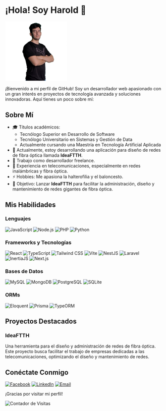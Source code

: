 # ¡Hola! Soy Harold 👋

<img src="https://github.com/snakepatch53/snakepatch53/raw/main/Harold.png" alt="Foto de Snakepatch53" width="200" />

¡Bienvenido a mi perfil de GitHub! Soy un desarrollador web apasionado con un gran interés en proyectos de tecnología avanzada y soluciones innovadoras. Aquí tienes un poco sobre mí:

## Sobre Mí

- 🎓 Títulos académicos:
  - Tecnólogo Superior en Desarrollo de Software
  - Tecnólogo Universitario en Sistemas y Gestión de Data
  - Actualmente cursando una Maestría en Tecnología Artificial Aplicada
- 🔭 Actualmente, estoy desarrollando una aplicación para diseño de redes de fibra óptica llamada **IdeaFTTH**.
- 💼 Trabajo como desarrollador freelance.
- 🌱 Experiencia en telecomunicaciones, especialmente en redes inalámbricas y fibra óptica.
- ⚡ Hobbies: Me apasiona la halterofilia y el baloncesto.
- 🎯 Objetivo: Lanzar **IdeaFTTH** para facilitar la administración, diseño y mantenimiento de redes gigantes de fibra óptica.

## Mis Habilidades

### Lenguajes
![JavaScript](https://img.shields.io/badge/JavaScript-F7DF1E?style=for-the-badge&logo=javascript&logoColor=black)
![Node.js](https://img.shields.io/badge/Node.js-339933?style=for-the-badge&logo=nodedotjs&logoColor=white)
![PHP](https://img.shields.io/badge/PHP-777BB4?style=for-the-badge&logo=php&logoColor=white)
![Python](https://img.shields.io/badge/Python-3776AB?style=for-the-badge&logo=python&logoColor=white)

### Frameworks y Tecnologías
![React](https://img.shields.io/badge/React-61DAFB?style=for-the-badge&logo=react&logoColor=black)
![TypeScript](https://img.shields.io/badge/TypeScript-007ACC?style=for-the-badge&logo=typescript&logoColor=white)
![Tailwind CSS](https://img.shields.io/badge/Tailwind_CSS-38B2AC?style=for-the-badge&logo=tailwind-css&logoColor=white)
![Vite](https://img.shields.io/badge/Vite-646CFF?style=for-the-badge&logo=vite&logoColor=white)
![NestJS](https://img.shields.io/badge/NestJS-E0234E?style=for-the-badge&logo=nestjs&logoColor=white)
![Laravel](https://img.shields.io/badge/Laravel-FF2D20?style=for-the-badge&logo=laravel&logoColor=white)
![InertiaJS](https://img.shields.io/badge/InertiaJS-494949?style=for-the-badge&logo=inertia&logoColor=white)
![Next.js](https://img.shields.io/badge/Next.js-000000?style=for-the-badge&logo=nextdotjs&logoColor=white)

### Bases de Datos
![MySQL](https://img.shields.io/badge/MySQL-4479A1?style=for-the-badge&logo=mysql&logoColor=white)
![MongoDB](https://img.shields.io/badge/MongoDB-47A248?style=for-the-badge&logo=mongodb&logoColor=white)
![PostgreSQL](https://img.shields.io/badge/PostgreSQL-336791?style=for-the-badge&logo=postgresql&logoColor=white)
![SQLite](https://img.shields.io/badge/SQLite-003B57?style=for-the-badge&logo=sqlite&logoColor=white)

### ORMs
![Eloquent](https://img.shields.io/badge/Eloquent-FF2D20?style=for-the-badge&logo=laravel&logoColor=white)
![Prisma](https://img.shields.io/badge/Prisma-2D3748?style=for-the-badge&logo=prisma&logoColor=white)
![TypeORM](https://img.shields.io/badge/TypeORM-FF2D20?style=for-the-badge&logo=typeorm&logoColor=white)

## Proyectos Destacados

### IdeaFTTH
Una herramienta para el diseño y administración de redes de fibra óptica. Este proyecto busca facilitar el trabajo de empresas dedicadas a las telecomunicaciones, optimizando el diseño y mantenimiento de redes.

## Conéctate Conmigo

[![Facebook](https://img.shields.io/badge/Facebook-1877F2?style=for-the-badge&logo=facebook&logoColor=white)](https://www.facebook.com/snakepatch53)
[![LinkedIn](https://img.shields.io/badge/LinkedIn-0077B5?style=for-the-badge&logo=linkedin&logoColor=white)](https://www.linkedin.com/in/harold-hern%C3%A1ndez-zambrano-63018519b/)
[![Email](https://img.shields.io/badge/Email-D14836?style=for-the-badge&logo=gmail&logoColor=white)](mailto:snakepatch53@gmail.com)

¡Gracias por visitar mi perfil!

![Contador de Visitas](https://visitor-badge.glitch.me/badge?page_id=snakepatch53.visitor-badge)
